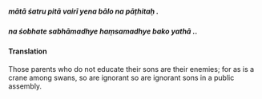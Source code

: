 ##### mātā śatru pitā vairī yena bālo na pāṭhitaḥ .
##### na śobhate sabhāmadhye haṃsamadhye bako yathā ..

#### Translation

Those parents who do not educate their sons are their enemies; for as is a crane among swans, so are ignorant so are ignorant sons in a public assembly.